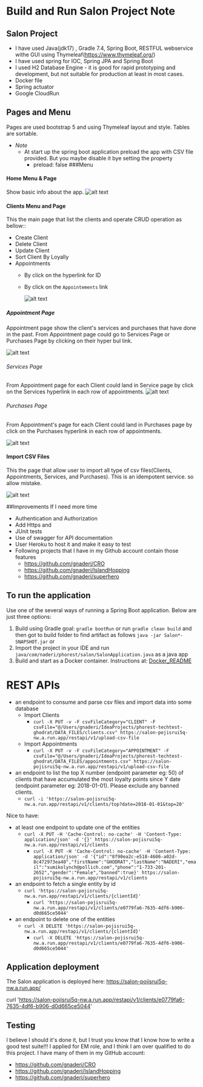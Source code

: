 
# Build and Run Salon Project Note

## Salon Project
* I have used Java(jdk17) , Gradle  7.4, Spring Boot, RESTFUL webservice withe GUI using Thymeleaf(https://www.thymeleaf.org/)
* I have used spring for IOC, Spring JPA and Spring Boot
* I used H2 Database Engine - it is good for rapid prototyping and development, but not suitable for production at least in most cases.
* Docker file
* Spring actuator
* Google CloudRun

## Pages and Menu
Pages are used bootstrap 5 and using Thymeleaf layout and style. Tables are sortable.
- *Note*
  - At start up the spring boot application preload the app with CSV file provided. But you maybe disable it bye setting the property
    - preload: false
###Menu
#### Home Menu & Page
Show basic info about the app.
  ![alt text](HomePage.png)
#### Clients Menu and Page
This the main page that list the clients and operate CRUD operation as bellow::
* Create Client
* Delete Client
* Update Client
* Sort Client By Loyally
* Appointments
  * By click on the hyperlink for ID
  * By click on the `Appointements` link
  
      ![alt text](ClientsPage.png)
##### Appointment Page
Appointment page show the client's services and purchases that have done in the past.
From Appointment page could go to Services Page or Purchases Page by clicking on their hyper bul link.

![alt text](AppointmentsPage.png)
###### Services Page
From Appointment page for each Client could land in Service page by click on the Services hyperlink in each row of appointments.
![alt text](ServicesPage.png)
###### Purchases Page
From Appointment's page for each Client could land in Purchases page by click on the Purchases hyperlink in each row of appointments.

![alt text](PurchasesPage.png)

#### Import CSV Files
This the  page that allow user to import all type of csv files(Clients, Appointments, Services, and Purchases).
This is an idempotent service. so allow mistake.


![alt text](ImportCsvFilePage.png)


##Improvements If I need more time
- Authentication and Authorization
- Add Https and
- JUnit tests
- Use of swagger for API documentation
- User Heroku to host it and make it easy to test
- Following projects that I have in my Github account contain those features
  - https://github.com/gnaderi/CRO
  - https://github.com/gnaderi/IslandHopping
  - https://github.com/gnaderi/superhero



## To run the application
Use one of the several ways of running a Spring Boot application. Below are just three options:

1. Build using Gradle goal: `gradle bootRun` or run `gradle clean build` and then got to build folder to find artifact as follows `java -jar Salon*-SNAPSHOT.jar` or
2. Import the project in your IDE and run `java/com/naderi/phorest/salon/SalonApplication.java`  as a java app
3. Build and start as a Docker container. Instructions at: [Docker_README](Docker_README.md)





# REST APIs
* an endpoint to consume and parse csv files and import data into some database
  * Import Clients
    * `curl -X PUT -v -F csvFileCategory="CLIENT" -F csvFile="@/Users/gnaderi/IdeaProjects/phorest-techtest-ghodrat/DATA_FILES/clients.csv" https://salon-pojisrui5q-nw.a.run.app/restapi/v1/upload-csv-file`
  * Import Appointments
    * `curl -X PUT -v -F csvFileCategory="APPOINTMENT" -F csvFile="@/Users/gnaderi/IdeaProjects/phorest-techtest-ghodrat/DATA_FILES/appointments.csv" https://salon-pojisrui5q-nw.a.run.app/restapi/v1/upload-csv-file`
* an endpoint to list the top X number (endpoint parameter eg: 50) of clients that have accumulated the most loyalty points since Y date (endpoint parameter eg: 2018-01-01). Please exclude any banned clients.
  * `curl -i 'https://salon-pojisrui5q-nw.a.run.app/restapi/v1/clients/top?date=2018-01-01&top=20'`



Nice to have: 
* at least one endpoint to update one of the entities
  * `curl -X PUT -H 'Cache-Control: no-cache' -H 'Content-Type: application/json' -d '{}' https://salon-pojisrui5q-nw.a.run.app/restapi/v1/clients`
    * `curl -X PUT -H 'Cache-Control: no-cache' -H 'Content-Type: application/json' -d '{"id":"8f90ea2c-e518-4606-a02d-8c472973ea40","firstName":"GHODRAT","lastName":"NADERI","email":"sumikolynch@pollich.com","phone":"1-733-201-2652","gender":"Female","banned":true}' https://salon-pojisrui5q-nw.a.run.app/restapi/v1/clients`
* an endpoint to fetch a single entity by id
  * `curl 'https://salon-pojisrui5q-nw.a.run.app/restapi/v1/clients/{clientId}'`
    *  `curl 'https://salon-pojisrui5q-nw.a.run.app/restapi/v1/clients/e0779fa6-7635-4df6-b906-d0d665ce5044'`
* an endpoint to delete one of the entities
  * `curl -X DELETE 'https://salon-pojisrui5q-nw.a.run.app/restapi/v1/clients/{clientId}'`
    * `curl -X DELETE 'https://salon-pojisrui5q-nw.a.run.app/restapi/v1/clients/e0779fa6-7635-4df6-b906-d0d665ce5044'`
    

## Application deployment
The Salon application is deployed here:
https://salon-pojisrui5q-nw.a.run.app/


curl 'https://salon-pojisrui5q-nw.a.run.app/restapi/v1/clients/e0779fa6-7635-4df6-b906-d0d665ce5044'

## Testing
I believe I should it's done it, but I trust you know that I know how to write a good test suite!!!
I applied for EM role, and I think I am over qualified to do this project.
I have many of them in my GitHub account:
- https://github.com/gnaderi/CRO
- https://github.com/gnaderi/IslandHopping
- https://github.com/gnaderi/superhero
